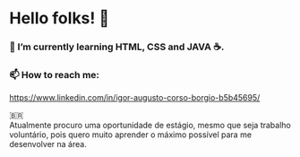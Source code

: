 # Hello folks! 👋

### 🌱 I’m currently learning HTML, CSS and JAVA ☕.

### 📫 How to reach me: 

https://www.linkedin.com/in/igor-augusto-corso-borgio-b5b45695/


🇧🇷  
Atualmente procuro uma oportunidade de estágio, mesmo que seja trabalho voluntário, pois quero muito aprender o máximo possível para me desenvolver na área.
